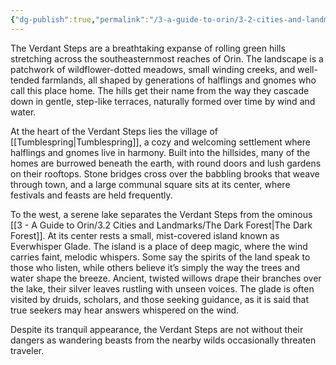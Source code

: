 ```yaml
---
{"dg-publish":true,"permalink":"/3-a-guide-to-orin/3-2-cities-and-landmarks/verdant-steps/","created":"2025-01-30T15:47:54.661-06:00","updated":"2025-01-30T15:57:09.350-06:00"}
---
```


The Verdant Steps are a breathtaking expanse of rolling green hills stretching across the southeasternmost reaches of Orin. The landscape is a patchwork of wildflower-dotted meadows, small winding creeks, and well-tended farmlands, all shaped by generations of halflings and gnomes who call this place home. The hills get their name from the way they cascade down in gentle, step-like terraces, naturally formed over time by wind and water.

  

At the heart of the Verdant Steps lies the village of [[Tumblespring\|Tumblespring]], a cozy and welcoming settlement where halflings and gnomes live in harmony. Built into the hillsides, many of the homes are burrowed beneath the earth, with round doors and lush gardens on their rooftops. Stone bridges cross over the babbling brooks that weave through town, and a large communal square sits at its center, where festivals and feasts are held frequently.

  

To the west, a serene lake separates the Verdant Steps from the ominous [[3 - A Guide to Orin/3.2 Cities and Landmarks/The Dark Forest\|The Dark Forest]]. At its center rests a small, mist-covered island known as Everwhisper Glade. The island is a place of deep magic, where the wind carries faint, melodic whispers. Some say the spirits of the land speak to those who listen, while others believe it’s simply the way the trees and water shape the breeze. Ancient, twisted willows drape their branches over the lake, their silver leaves rustling with unseen voices. The glade is often visited by druids, scholars, and those seeking guidance, as it is said that true seekers may hear answers whispered on the wind.

  

Despite its tranquil appearance, the Verdant Steps are not without their dangers as wandering beasts from the nearby wilds occasionally threaten traveler.